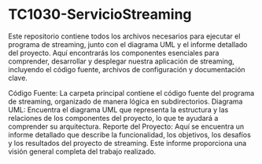 # TC1030-ServicioStreaming
Este repositorio contiene todos los archivos necesarios para ejecutar el programa de streaming, junto con el diagrama UML y el informe detallado del proyecto. Aquí encontrarás los componentes esenciales para comprender, desarrollar y desplegar nuestra aplicación de streaming, incluyendo el código fuente, archivos de configuración y documentación clave.

Código Fuente: La carpeta principal contiene el código fuente del programa de streaming, organizado de manera lógica en subdirectorios.
Diagrama UML: Encuentra el diagrama UML que representa la estructura y las relaciones de los componentes del proyecto, lo que te ayudará a comprender su arquitectura.
Reporte del Proyecto: Aquí se encuentra un informe detallado que describe la funcionalidad, los objetivos, los desafíos y los resultados del proyecto de streaming. Este informe proporciona una visión general completa del trabajo realizado.
